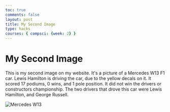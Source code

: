 ```yaml
---
toc: true
comments: false
layout: post
title: My Second Image
type: hacks
courses: { compsci: {week: 2} }
---
```


<html>
<head>
    <title>Test Page</title>
</head>
<body>
    <h1>My Second Image</h1> 
    <p>This is my second image on my website. It's a picture of a Mercedes W13 F1 car. Lewis Hamilton is driving the car, due to the yellow decals on it. It scored 17 podiums, 0 wins, and 1 pole position. It did not win the drivers or constructors championship. The two drivers that drove this car were Lewis Hamilton, and George Russell. </p>
    <img src="{{site.baseurl}}/images/F1Car.jpeg" alt="Mercedes W13">
</body>
</html>

